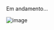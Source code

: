 
Em andamento...




![image](https://github.com/Lostleleco/Landing_page_Rei_Leao/assets/158625504/b863e162-05d7-4fd8-b41a-bb6b188afe87)
